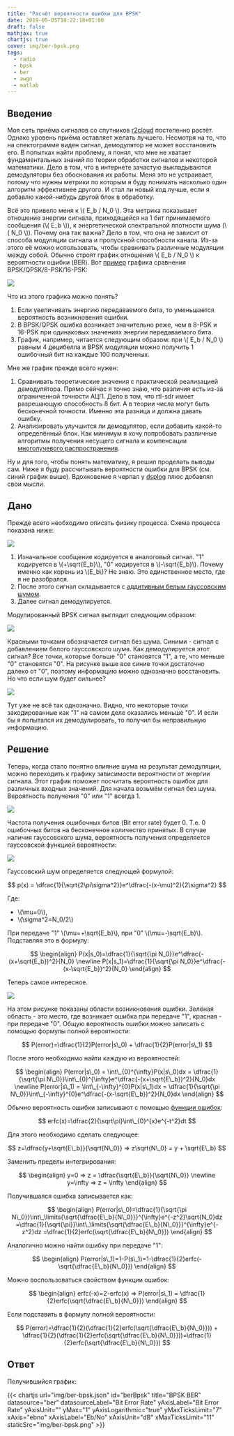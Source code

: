 ```yaml
---
title: "Расчёт вероятности ошибки для BPSK"
date: 2019-05-05T18:22:18+01:00
draft: false
mathjax: true
chartjs: true
cover: img/ber-bpsk.png
tags:
  - radio
  - bpsk
  - ber
  - awgn
  - matlab
---
```


## Введение

Моя сеть приёма сигналов со спутников [r2cloud](https://github.com/dernasherbrezon/r2cloud) постепенно растёт. Однако уровень приёма оставляет желать лучшего. Несмотря на то, что на спектограмме виден сигнал, демодулятор не может восстановить его. В попытках найти проблему, я понял, что мне не хватает фундаментальных знаний по теории обработки сигналов и некоторой математики. Дело в том, что в интернете зачастую выкладываются демодуляторы без обоснования их работы. Меня это не устраивает, потому что нужны метрики по которым я буду понимать насколько один алгоритм эффективнее другого. И стал ли новый код лучше, если я добавлю какой-нибудь другой блок в обработку.

Всё это привело меня к \\( E_b / N_0 \\). Эта метрика показывает отношение энергии сигнала, приходящейся на 1 бит принимаемого сообщения (\\( E_b \\)), к энергетической спектральной плотности шума (\\( N_0 \\)). Почему она так важна? Дело в том, что она не зависит от способа модуляции сигнала и пропускной способности канала. Из-за этого её можно использовать, чтобы сравнивать различные модуляции между собой. Обычно строят график отношения \\( E_b / N_0 \\) к вероятности ошибки (BER). Вот [пример](https://ru.wikipedia.org/wiki/Eb/N0) графика сравнения BPSK/QPSK/8-PSK/16-PSK:

![](img/PSK_BER_curves.svg)

Что из этого графика можно понять?

 1. Если увеличивать энергию передаваемого бита, то уменьшается вероятность возникновения ошибки.
 2. В BPSK/QPSK ошибка возникает значительно реже, чем в 8-PSK и 16-PSK при одинаковых значениях энергии передаваемого бита.
 3. График, например, читается следующим образом: при \\( E_b / N_0 \\) равным 4 децибелла и BPSK модуляции можно получить 1 ошибочный бит на каждые 100 полученных.

Мне же график прежде всего нужен:

 1. Сравнивать теоретические значения с практической реализацией демодулятора. Прямо сейчас я точно знаю, что различия есть из-за ограниченной точности АЦП. Дело в том, что rtl-sdr имеет разрешающую способность 8 бит. А в теории числа могут быть бесконечной точности. Именно эта разница и должна давать ошибку.
 2. Анализировать улучшится ли демодулятор, если добавить какой-то определённый блок. Как минимум я хочу попробовать различные алгоритмы получения несущего сигнала и компенсации [многолучевого распространения](https://ru.wikipedia.org/wiki/Многолучевое_распространение).
 
Ну и для того, чтобы понять математику, я решил проделать выводы сам. Ниже я буду рассчитывать вероятности ошибки для BPSK (см. синий график выше). Вдохновение я черпал у [dsplog](http://www.dsplog.com/2007/08/05/bit-error-probability-for-bpsk-modulation/) плюс добавлял свои мысли.

## Дано

Прежде всего необходимо описать физику процесса. Схема процесса показана ниже:

![](img/bpsk.png)

 1. Изначальное сообщение кодируется в аналоговый сигнал. "1" кодируется в \\(+\sqrt{E_b}\\), "0" кодируется в \\(-\sqrt{E_b}\\). Почему именно как корень из \\(E_b\\)? Не знаю. Это единственное место, где я не разобрался.
 2. После этого сигнал складывается с [аддитивным белым гауссовским шумом](https://ru.wikipedia.org/wiki/Аддитивный_белый_гауссовский_шум).
 3. Далее сигнал демодулируется.
 
Модулированный BPSK сигнал выглядит следующим образом:

[![](img/bpsk-constellation.png)](img/bpsk-constellation.m)

Красными точками обозначается сигнал без шума. Синими - сигнал с добавлением белого гауссовского шума. Как демодулируется этот сигнал? Все точки, которые больше "0" становятся "1", а те, что меньше "0" становятся "0". На рисунке выше все синие точки достаточно далеко от "0", поэтому информацию можно однозначно восстановить. Но что если шум будет сильнее?

[![](img/ber-awgn.png)](img/ber-awgn.m)

Тут уже не всё так однозначно. Видно, что некоторые точки закодированные как "1" на самом деле оказались меньше "0". И если бы я попытался их демодулировать, то получил бы неправильную информацию.

## Решение

Теперь, когда стало понятно влияние шума на результат демодуляции, можно переходить к графику зависимости вероятности от энергии сигнала. Этот график поможет посчитать вероятность ошибок для различных входных значений. Для начала возьмём сигнал без шума. Вероятность получения "0" или "1" всегда 1.

[![](img/no-error-bpsk.png)](img/no-error-bpsk.m)

Частота получения ошибочных битов (Bit error rate) будет 0. Т.е. 0 ошибочных битов на бесконечное количество принятых. В случае наличия гауссовского шума, вероятность получения определяется гауссовской функцией вероятности:

[![](img/awgn-bpsk.png)](img/awgn-bpsk.m)

Гауссовский шум определяется следующей формулой:

$$
p(x) = \dfrac{1}{\sqrt{2\pi\sigma^2}}e^\dfrac{-(x-\mu)^2}{2\sigma^2}
$$

Где:

 - \\(\mu=0\\),
 - \\(\sigma^2=N_0/2\\)
 
При передаче "1" \\(\mu=+\sqrt{E_b}\\), при "0" \\(\mu=-\sqrt{E_b}\\). Подставляя это в формулу:

$$
\begin{align}
P(x|s_0)=\dfrac{1}{\sqrt{\pi N_0}}e^\dfrac{-(x+\sqrt{E_b})^2}{N_0} \newline
P(x|s_1)=\dfrac{1}{\sqrt{\pi N_0}}e^\dfrac{-(x-\sqrt{E_b})^2}{N_0}
\end{align}
$$

Теперь самое интересное. 

![](img/awgn-bpsk-error.png)

На этом рисунке показаны области возникновения ошибки. Зелёная область - это место, где возникает ошибка при передаче "1", красная - при передаче "0". Общую вероятность ошибки можно записать с помощью формулы полной вероятности:

$$
P(error)=\dfrac{1}{2}P(error|s\_0) + \dfrac{1}{2}P(error|s\_1)
$$ 

После этого необходимо найти каждую из вероятностей:

$$
\begin{align}
P(error|s\_0) = \int\_{0}^{\infty}P(x|s\_0)dx = \dfrac{1}{\sqrt{\pi N\_0}}\int\_{0}^{\infty}e^\dfrac{-(x+\sqrt{E\_b})^2}{N_0}dx \newline
P(error|s\_1) = \int\_{-\infty}^{0}P(x|s\_1)dx = \dfrac{1}{\sqrt{\pi N\_0}}\int\_{-\infty}^{0}e^\dfrac{-(x-\sqrt{E\_b})^2}{N_0}dx 
\end{align}
$$

Обычно вероятность ошибки записывают с помощью [функции ошибок](https://ru.wikipedia.org/wiki/Функция_ошибок):

$$
erfc(x)=\dfrac{2}{\sqrt\pi}\int\_{0}^{x}e^{-t^2}dt
$$

Для этого необходимо сделать следующее:

$$
z=\dfrac{y+\sqrt{E\_b}}{\sqrt{N\_0}} => z\sqrt{N\_0} = y + \sqrt{E\_b}
$$

Заменить пределы интегрирования:

$$
\begin{align}
y=0 => z = \dfrac{\sqrt{E\_b}}{\sqrt{N\_0}} \newline
y=\infty => z = \infty
\end{align}
$$

Получившаяся ошибка записывается как:

$$
\begin{align}
P(error|s\_0)=\dfrac{1}{\sqrt{\pi N\_0}}\int\_\limits{\sqrt{\dfrac{E\_b}{N\_0}}}^{\infty}e^{-z^2}\sqrt{N_0}dz 
=\dfrac{1}{\sqrt{\pi}}\int\_\limits{\sqrt{\dfrac{E\_b}{N\_0}}}^{\infty}e^{-z^2}dz
=\dfrac{1}{2}erfc(\sqrt{\dfrac{E\_b}{N\_0}})
\end{align}
$$

Аналогично можно найти ошибку при передаче "1":

$$
\begin{align}
P(error|s\_1)=1-P(s\_1)=1-\dfrac{1}{2}erfc(-\sqrt{\dfrac{E\_b}{N\_0}})
\end{align}
$$

Можно воспользоваться свойством функции ошибок:

$$
\begin{align}
erfc(-x)=2-erfc(x) => P(error|s\_1) = \dfrac{1}{2}erfc(\sqrt{\dfrac{E\_b}{N\_0}})
\end{align}
$$

Если подставить в формулу полной вероятности:

$$
P(error)=\dfrac{1}{2}(\dfrac{1}{2}erfc(\sqrt{\dfrac{E\_b}{N\_0}})) + \dfrac{1}{2}(\dfrac{1}{2}erfc(\sqrt{\dfrac{E\_b}{N\_0}}))=\dfrac{1}{2}erfc(\sqrt{\dfrac{E\_b}{N\_0}})
$$

## Ответ

Получившийся график:

{{< chartjs url="img/ber-bpsk.json" id="berBpsk" title="BPSK BER" datasource="ber" datasourceLabel="Bit Error Rate" yAxisLabel="Bit Error Rate" yAxisUnit="" yMax="1" yAxisLogarithmic="true" yMaxTicksLimit="7" xAxis="ebno" xAxisLabel="Eb/No" xAxisUnit="dB" xMaxTicksLimit="11" staticSrc="img/ber-bpsk.png" >}}
